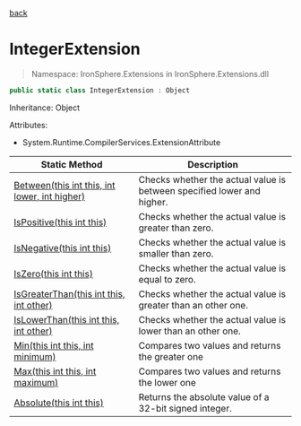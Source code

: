 ﻿[back](/IronSphere.Extensions/types)

# IntegerExtension

> Namespace: IronSphere.Extensions in  IronSphere.Extensions.dll



```csharp
public static class IntegerExtension : Object
```
Inheritance: Object



Attributes:
        
* System.Runtime.CompilerServices.ExtensionAttribute




| Static Method | Description |
| --- | --- |
| [Between(this int this, int lower, int higher)](IntegerExtension_Between(Int32,Int32,Int32)) | Checks whether the actual value is between specified lower and higher. |
| [IsPositive(this int this)](IntegerExtension_IsPositive(Int32)) | Checks whether the actual value is greater than zero. |
| [IsNegative(this int this)](IntegerExtension_IsNegative(Int32)) | Checks whether the actual value is smaller than zero. |
| [IsZero(this int this)](IntegerExtension_IsZero(Int32)) | Checks whether the actual value is equal to zero. |
| [IsGreaterThan(this int this, int other)](IntegerExtension_IsGreaterThan(Int32,Int32)) | Checks whether the actual value is greater than an other one. |
| [IsLowerThan(this int this, int other)](IntegerExtension_IsLowerThan(Int32,Int32)) | Checks whether the actual value is lower than an other one. |
| [Min(this int this, int minimum)](IntegerExtension_Min(Int32,Int32)) | Compares two values and returns the greater one |
| [Max(this int this, int maximum)](IntegerExtension_Max(Int32,Int32)) | Compares two values and returns the lower one |
| [Absolute(this int this)](IntegerExtension_Absolute(Int32)) | Returns the absolute value of a 32-bit signed integer. |
